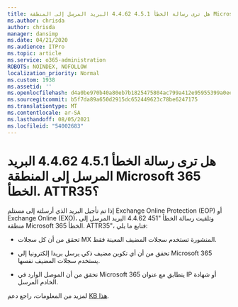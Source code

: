 ```yaml
---
title: هل ترى رسالة الخطأ 4.5.1 4.4.62 البريد المرسل إلى المنطقة Microsoft 365 الخطأ. ATTR35؟
ms.author: chrisda
author: chrisda
manager: dansimp
ms.date: 04/21/2020
ms.audience: ITPro
ms.topic: article
ms.service: o365-administration
ROBOTS: NOINDEX, NOFOLLOW
localization_priority: Normal
ms.custom: 1938
ms.assetid: ''
ms.openlocfilehash: d4a0be970b40a80eb7b1825475804ac799a412e95955399a0ee120ae0d2a12df
ms.sourcegitcommit: b5f7da89a650d2915dc652449623c78be6247175
ms.translationtype: MT
ms.contentlocale: ar-SA
ms.lasthandoff: 08/05/2021
ms.locfileid: "54002683"
---
```

# <a name="are-you-seeing-error-451-4462-mail-sent-to-the-wrong-microsoft-365-region-attr35"></a>هل ترى رسالة الخطأ 4.5.1 4.4.62 البريد المرسل إلى المنطقة Microsoft 365 الخطأ. ATTR35؟

إذا تم تأجيل البريد الذي أرسلته إلى مستلم Exchange Online Protection (EOP) أو Exchange Online (EXO)، وتلقيت رسالة الخطأ "451 4.4.62 البريد المرسل إلى منطقة Microsoft 365 الخطأ. ATTR35"، فتابع ما يلي:

- تحقق من أن كل سجلات MX المنشورة تستخدم سجلات المضيف المعينة فقط.

- تحقق من أن أي تكوين مضيف ذكي يرسل بريدا إلكترونيا إلى Microsoft 365 يستخدم سجلات المضيف نفسها.

- تحقق من أن الموصل الوارد في Microsoft 365 يتطابق مع عنوان IP أو شهادة الخادم المرسل.

لمزيد من المعلومات، راجع دعم [KB هذا](https://support.microsoft.com/help/4057301/attr35-response-code-when-mail-is-sent-to-eop-exo).
